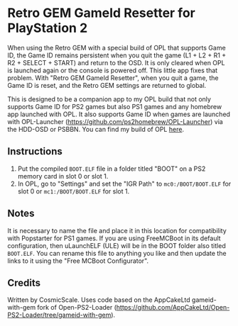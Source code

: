 # Retro GEM GameId Resetter for PlayStation 2

When using the Retro GEM with a special build of OPL that supports Game ID, the Game ID remains persistent when you quit the game (L1 + L2 + R1 + R2 + SELECT + START) and return to the OSD. It is only cleared when OPL is launched again or the console is powered off. This little app fixes that problem. With "Retro GEM GameId Resetter", when you quit a game, the Game ID is reset, and the Retro GEM settings are returned to global.

This is designed to be a companion app to my OPL build that not only supports Game ID for PS2 games but also PS1 games and any homebrew app launched with OPL. It also supports Game ID when games are launched with OPL-Launcher (https://github.com/ps2homebrew/OPL-Launcher) via the HDD-OSD or PSBBN. You can find my build of OPL [here](https://github.com/CosmicScale/Open-PS2-Loader-Retro-GEM).

## Instructions

1. Put the compiled `BOOT.ELF` file in a folder titled "BOOT" on a PS2 memory card in slot 0 or slot 1.
2. In OPL, go to "Settings" and set the "IGR Path" to `mc0:/BOOT/BOOT.ELF` for slot 0 or `mc1:/BOOT/BOOT.ELF` for slot 1.

## Notes

It is necessary to name the file and place it in this location for compatibility with Popstarter for PS1 games. If you are using FreeMCBoot in its default configuration, then uLaunchELF (ULE) will be in the BOOT folder also titled `BOOT.ELF`. You can rename this file to anything you like and then update the links to it using the "Free MCBoot Configurator".

## Credits

Written by CosmicScale. Uses code based on the AppCakeLtd gameid-with-gem fork of Open-PS2-Loader (https://github.com/AppCakeLtd/Open-PS2-Loader/tree/gameid-with-gem).
